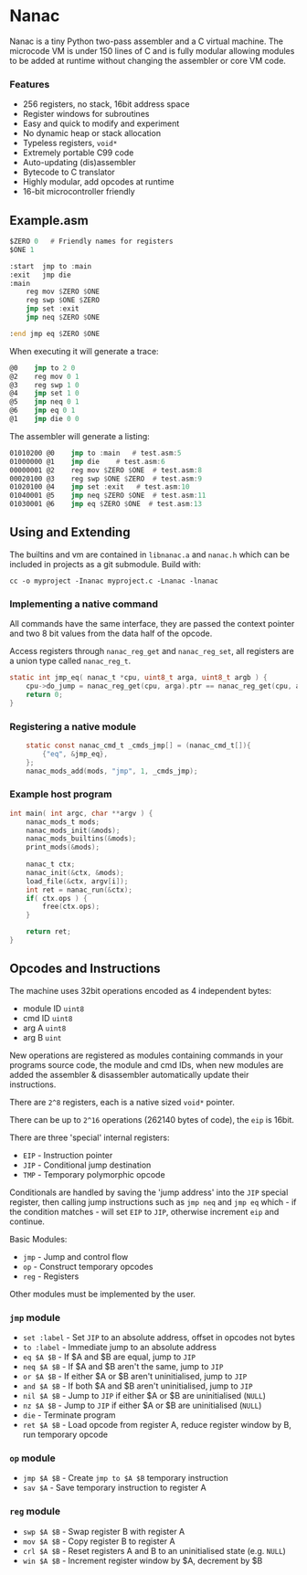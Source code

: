 # Nanac

Nanac is a tiny Python two-pass assembler and a C virtual machine. The microcode VM is under 150 lines of C and is fully modular allowing modules to be added at runtime without changing the assembler or core VM code.

### Features

 * 256 registers, no stack, 16bit address space
 * Register windows for subroutines
 * Easy and quick to modify and experiment
 * No dynamic heap or stack allocation
 * Typeless registers, `void*`
 * Extremely portable C99 code
 * Auto-updating (dis)assembler
 * Bytecode to C translator
 * Highly modular, add opcodes at runtime
 * 16-bit microcontroller friendly


## Example.asm

```asm
$ZERO 0   # Friendly names for registers
$ONE 1

:start  jmp to :main
:exit   jmp die
:main
    reg mov $ZERO $ONE
    reg swp $ONE $ZERO
    jmp set :exit
    jmp neq $ZERO $ONE

:end jmp eq $ZERO $ONE

```

When executing it will generate a trace:

```asm
@0    jmp to 2 0
@2    reg mov 0 1
@3    reg swp 1 0
@4    jmp set 1 0
@5    jmp neq 0 1
@6    jmp eq 0 1
@1    jmp die 0 0
```

The assembler will generate a listing:

```asm
01010200 @0    jmp to :main   # test.asm:5
01000000 @1    jmp die    # test.asm:6
00000001 @2    reg mov $ZERO $ONE  # test.asm:8
00020100 @3    reg swp $ONE $ZERO  # test.asm:9
01020100 @4    jmp set :exit   # test.asm:10
01040001 @5    jmp neq $ZERO $ONE  # test.asm:11
01030001 @6    jmp eq $ZERO $ONE  # test.asm:13
```


## Using and Extending

The builtins and vm are contained in `libnanac.a` and `nanac.h` which can be
included in projects as a git submodule. Build with:

```
cc -o myproject -Inanac myproject.c -Lnanac -lnanac
```

### Implementing a native command

All commands have the same interface, they are passed the context pointer and
two 8 bit values from the data half of the opcode.

Access registers through `nanac_reg_get` and `nanac_reg_set`, all registers are
a union type called `nanac_reg_t`.

```c
static int jmp_eq( nanac_t *cpu, uint8_t arga, uint8_t argb ) {
    cpu->do_jump = nanac_reg_get(cpu, arga).ptr == nanac_reg_get(cpu, argb).ptr;
    return 0;
}
```

### Registering a native module

```c
    static const nanac_cmd_t _cmds_jmp[] = (nanac_cmd_t[]){
        {"eq", &jmp_eq},
    };
    nanac_mods_add(mods, "jmp", 1, _cmds_jmp);
```

### Example host program

```c
int main( int argc, char **argv ) {
    nanac_mods_t mods;
    nanac_mods_init(&mods);
    nanac_mods_builtins(&mods);
    print_mods(&mods);
    
    nanac_t ctx;
    nanac_init(&ctx, &mods);
    load_file(&ctx, argv[i]);
    int ret = nanac_run(&ctx);
    if( ctx.ops ) {
        free(ctx.ops);
    }

    return ret;
}
```


## Opcodes and Instructions

 The machine uses 32bit operations encoded as 4 independent bytes:

 * module ID `uint8`
 * cmd ID `uint8`
 * arg A `uint8`
 * arg B `uint`

New operations are registered as modules containing commands in your programs source code,
the module and cmd IDs, when new modules are added the assembler & disassembler automatically update their instructions.

There are `2^8` registers, each is a native sized `void*` pointer.

There can be up to `2^16` operations (262140 bytes of code), the `eip` is 16bit.

There are three 'special' internal registers:

 * `EIP` - Instruction pointer
 * `JIP` - Conditional jump destination
 * `TMP` - Temporary polymorphic opcode

Conditionals are handled by saving the 'jump address' into the `JIP` special register, then calling jump instructions such as `jmp neq` and `jmp eq` which - if the condition matches - will set `EIP` to `JIP`, otherwise increment `eip` and continue.

Basic Modules:

 * `jmp` - Jump and control flow
 * `op` - Construct temporary opcodes
 * `reg` - Registers

Other modules must be implemented by the user.

### `jmp` module

 * `set :label` - Set `JIP` to an absolute address, offset in opcodes not bytes
 * `to :label` - Immediate jump to an absolute address
 * `eq $A $B` - If $A and $B are equal, jump to `JIP`
 * `neq $A $B` - If $A and $B aren't the same, jump to `JIP`
 * `or $A $B` - If either $A or $B aren't uninitialised, jump to `JIP`
 * `and $A $B` - If both $A and $B aren't uninitialised, jump to `JIP`
 * `nil $A $B` - Jump to `JIP` if either $A or $B are uninitialised (`NULL`)
 * `nz $A $B` - Jump to `JIP` if either $A or $B are uninitialised (`NULL`)
 * `die` - Terminate program
 * `ret $A $B` - Load opcode from register A, reduce register window by B, run temporary opcode

### `op` module

 * `jmp $A $B` - Create `jmp to $A $B` temporary instruction
 * `sav $A` - Save temporary instruction to register A

### `reg` module

 * `swp $A $B` - Swap register B with register A
 * `mov $A $B` - Copy register B to register A
 * `crl $A $B` - Reset registers A and B to an uninitialised state (e.g. `NULL`)
 * `win $A $B` - Increment register window by $A, decrement by $B